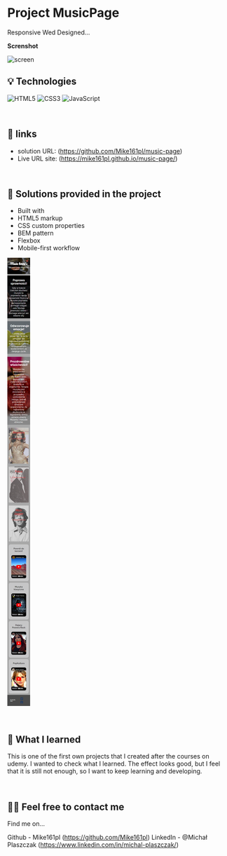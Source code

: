 
# Project MusicPage

Responsive Wed Designed...


**Screnshot**

![screen](https://github.com/Mike161pl/music-page/blob/master/screencapture-mike161pl-github-io-music-page-2023-05-30-11_43_54.png)
&nbsp;
 
## 💡 Technologies
![HTML5](https://img.shields.io/badge/html5-%23E34F26.svg?style=for-the-badge&logo=html5&logoColor=white)
![CSS3](https://img.shields.io/badge/css3-%231572B6.svg?style=for-the-badge&logo=css3&logoColor=white)
![JavaScript](https://img.shields.io/badge/javascripst-%23E34F26.svg?style=for-the-badge&logo=scss&logoColor=white)



&nbsp;
 
## 🔗 links

- solution URL:  (https://github.com/Mike161pl/music-page)
- Live URL site: (https://mike161pl.github.io/music-page/)

&nbsp;
 
## 🤔 Solutions provided in the project

- Built with
-  HTML5 markup
- CSS custom properties
- BEM pattern
- Flexbox
- Mobile-first workflow
 
 ![screen](https://github.com/Mike161pl/music-page/blob/master/screencapture-mike161pl-github-io-music-page-2023-05-30-11_44_43.png)

&nbsp;

## 💭 What I learned


This is one of the first own projects that I created after the courses on udemy. I wanted to check what I learned. The effect looks good, but I feel that it is still not enough, so I want to keep learning and developing.


&nbsp;

## 🙋‍♂️ Feel free to contact me
Find me on...

Github - Mike161pl (https://github.com/Mike161pl)
LinkedIn - @Michał Plaszczak (https://www.linkedin.com/in/michal-plaszczak/)
&nbsp;

